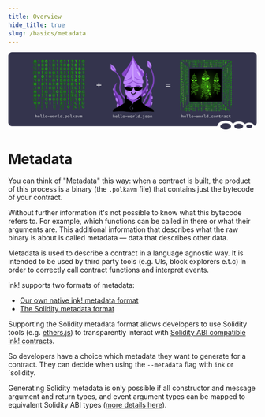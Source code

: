 ```yaml
---
title: Overview
hide_title: true
slug: /basics/metadata
---
```


![Metadata Title Picture](/img/title/metadata-revive.svg)

# Metadata

You can think of "Metadata" this way: when a contract is built,
the product of this process is a binary (the `.polkavm` file) that 
contains just the bytecode of your contract. 

Without further information it's
not possible to know what this bytecode refers to. For example,
which functions can be called in there or what their arguments
are. This additional information that describes what the raw binary
is about is called metadata — data that describes other data.

Metadata is used to describe a contract in a language agnostic way. 
It is intended to be used by third party tools (e.g. UIs, block explorers e.t.c) 
in order to correctly call contract functions and interpret events.

ink! supports two formats of metadata:

* [Our own native ink! metadata format](./ink-format.md)
* [The Solidity metadata format](./solidity-format.md)

Supporting the Solidity metadata format allows developers to use Solidity tools
(e.g. [ethers.js][ethers-js]) to transparently interact with 
[Solidity ABI compatible ink! contracts][sol-compat].

So developers have a choice which metadata they want to generate for a contract.
They can decide when using the `--metadata` flag with `ink` or `solidity.

Generating Solidity metadata is only possible if all constructor and message 
argument and return types, and event argument types can be mapped to 
equivalent Solidity ABI types ([more details here][sol-type-mapping]).

[ethers-js]: https://docs.ethers.org/
[sol-compat]: ../../integrations-and-sdks/ethereum-compatibility.md
[sol-type-mapping]: ../../integrations-and-sdks/ethereum-compatibility.md#rustink-to-solidity-abi-type-mapping